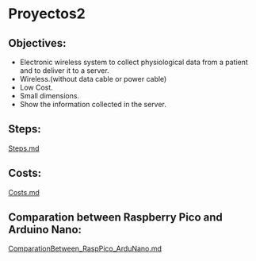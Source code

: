 # Proyectos2

## Objectives:
- Electronic wireless system to collect physiological data from a patient and to deliver it to a server.
- Wireless.(without data cable or power cable)
- Low Cost.
- Small dimensions. 
- Show the information collected in the server.

## Steps: 
[Steps.md](https://github.com/bermejo4/Proyectos2/blob/main/Steps.md)

## Costs:
[Costs.md](https://github.com/bermejo4/Proyectos2/blob/main/Costs.md)

## Comparation between Raspberry Pico and Arduino Nano:
[ComparationBetween_RaspPico_ArduNano.md](https://github.com/bermejo4/Proyectos2/blob/main/ComparationBetween_RaspPico_ArduNano.md)
